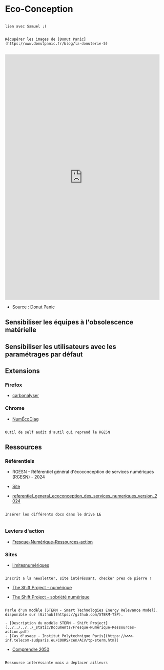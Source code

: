 # Eco-Conception

```{note}

lien avec Samuel ;)

```

```{note}

Récupérer les images de [Donut Panic](https://www.donutpanic.fr/blog/la-donuterie-5)


```

<iframe style="border: 1px solid rgba(0, 0, 0, 0.1);" width="100%" height="800" src="https://embed.figma.com/board/lkGu2BmcWL1XdDM1cKfGur/Untitled?node-id=0-1&embed-host=share" allowfullscreen></iframe>

- Source : [Donut Panic](https://www.donutpanic.fr/blog/la-donuterie-5/audit-decoconception-dun-service-numerique-24)

## Sensibiliser les équipes à l'obsolescence matérielle



## Sensibiliser les utilisateurs avec les paramétrages par défaut


## Extensions 

### Firefox

- [carbonalyser](https://ecoresponsable.numerique.gouv.fr/publications/boite-outils/fiches/carbonalyser/)

### Chrome

- [NumÉcoDiag](https://chromewebstore.google.com/detail/num%C3%A9codiag/fhdeahmddgflanbgilcglipaeofmcabc?hl=fr)

```{note}

Outil de self audit d'autil qui reprend le RGESN

```

## Ressources

### Référentiels

- RGESN - Référentiel général d'écoconception de services numériques (RGESN) - 2024

- [Site](https://ecoresponsable.numerique.gouv.fr/publications/referentiel-general-ecoconception/#frontend)

- [referentiel_general_ecoconception_des_services_numeriques_version_2024](https://ecoresponsable.numerique.gouv.fr/docs/2024/rgesn-mai2024/referentiel_general_ecoconception_des_services_numeriques_version_2024.pdf)

```{note}

Insérer les différents docs dans le drive LE


```

### Leviers d'action

- [Fresque-Numérique-Ressources-action](../../../../_static/Documents/Fresque-Numérique-Ressources-action.pdf)

### Sites

- [limitesnumériques](https://limitesnumeriques.fr/)

```{note}

Inscrit a la newsletter, site intéréssant, checker pres de pierre !

```


- [The Shift Project - numérique](https://theshiftproject.org/thematiques/numerique/)

- [The Shift Project - sobriété numérique](https://theshiftproject.org/publications/deployer-sobriete-numerique/)

```{note}

Parle d'un modèle (STERM - Smart Technologies Energy Relevance Model), disponible sur [Github](https://github.com/STERM-TSP). 

- [Description du modèle STERM - Shift Project](../../../../_static/Documents/Fresque-Numérique-Ressources-action.pdf)
- [Cas d'usage - Institut Polytechnique Paris](https://www-inf.telecom-sudparis.eu/COURS/cen/ACV/tp-sterm.html)

```

- [Comprendre 2050](https://comprendre2050.fr/)

```{note}

Ressource intéréssante mais a déplacer ailleurs

```
